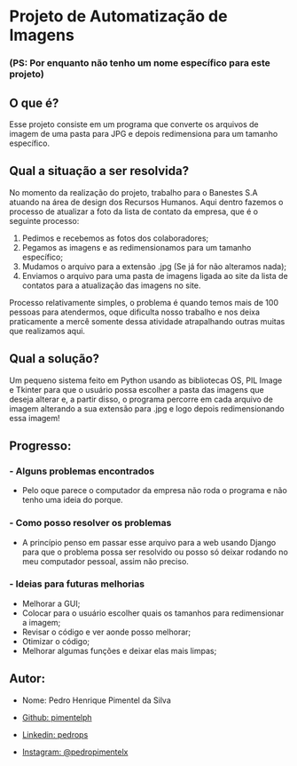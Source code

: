 # Projeto de Automatização de Imagens

### (PS: Por enquanto não tenho um nome específico para este projeto)

## O que é?

Esse projeto consiste em um programa que converte os arquivos de imagem de uma pasta para JPG e depois redimensiona para um tamanho específico.

## Qual a situação a ser resolvida?

No momento da realização do projeto, trabalho para o Banestes S.A atuando na área de design dos Recursos Humanos.
Aqui dentro fazemos o processo de atualizar a foto da lista de contato da empresa, que é o seguinte processo:

1. Pedimos e recebemos as fotos dos colaboradores;
2. Pegamos as imagens e as redimensionamos para um tamanho específico;
3. Mudamos o arquivo para a extensão .jpg (Se já for não alteramos nada);
4. Enviamos o arquivo para uma pasta de imagens ligada ao site da lista de contatos para a atualização das imagens no site.

Processo relativamente simples, o problema é quando temos mais de 100 pessoas para atendermos, oque dificulta nosso trabalho e nos deixa praticamente a mercê somente dessa atividade atrapalhando outras muitas que realizamos aqui.

## Qual a solução?

Um pequeno sistema feito em Python usando as bibliotecas OS, PIL Image e Tkinter para que o usuário possa escolher a pasta das imagens que deseja alterar e, a partir disso, o programa percorre em cada arquivo de imagem alterando a sua extensão para .jpg e logo depois redimensionando essa imagem!

## Progresso:
### - Alguns problemas encontrados
- Pelo oque parece o computador da empresa não roda o programa e não tenho uma ideia do porque.

### - Como posso resolver os problemas
- A princípio penso em passar esse arquivo para a web usando Django para que o problema possa ser resolvido ou posso só deixar rodando no meu computador pessoal, assim não preciso.

### - Ideias para futuras melhorias
- Melhorar a GUI;
- Colocar para o usuário escolher quais os tamanhos para redimensionar a imagem;
- Revisar o código e ver aonde posso melhorar;
- Otimizar o código;
- Melhorar algumas funções e deixar elas mais limpas;

## Autor:
- Nome: Pedro Henrique Pimentel da Silva

- [Github: pimentelph](https://www.github.com/pimentelph)
- [Linkedin: pedrops](https://www.linkedin.com/in/pedrops/)
- [Instagram: @pedropimentelx](https://www.instagram.com/pedropimentelx/)
